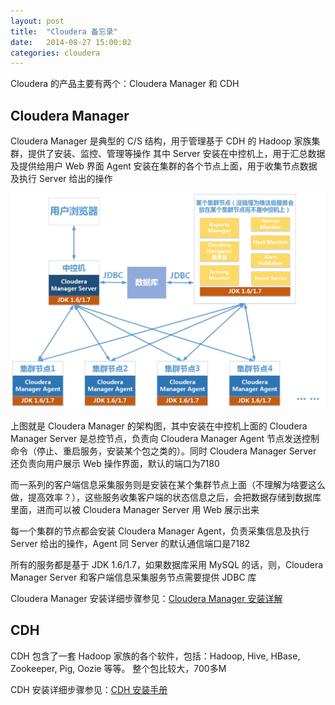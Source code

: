 ```yaml
---
layout: post
title:  "Cloudera 备忘录"
date:   2014-08-27 15:00:02
categories: cloudera
---
```


Cloudera 的产品主要有两个：Cloudera Manager 和 CDH 

## Cloudera Manager
Cloudera Manager 是典型的 C/S 结构，用于管理基于 CDH 的 Hadoop 家族集群，提供了安装、监控、管理等操作
其中 Server 安装在中控机上，用于汇总数据及提供给用户 Web 界面
Agent 安装在集群的各个节点上面，用于收集节点数据及执行 Server 给出的操作

![Cloudera Manager 架构](/images/Cloudera-Manager-Arch.JPG)

上图就是 Cloudera Manager 的架构图，其中安装在中控机上面的 Cloudera Manager Server 是总控节点，负责向 Cloudera Manager Agent 节点发送控制命令（停止、重启服务，安装某个包之类的）。同时 Cloudera Manager Server 还负责向用户展示 Web 操作界面，默认的端口为7180

而一系列的客户端信息采集服务则是安装在某个集群节点上面（不理解为啥要这么做，提高效率？），这些服务收集客户端的状态信息之后，会把数据存储到数据库里面，进而可以被 Cloudera Manager Server 用 Web 展示出来

每一个集群的节点都会安装 Cloudera Manager Agent，负责采集信息及执行 Server 给出的操作，Agent 同 Server 的默认通信端口是7182

所有的服务都是基于 JDK 1.6/1.7，如果数据库采用 MySQL 的话，则，Cloudera Manager Server 和客户端信息采集服务节点需要提供 JDBC 库

Cloudera Manager 安装详细步骤参见：[Cloudera Manager 安装详解](http://localhost:4000/cloudera/2014/09/18/CM-install/)

## CDH
CDH 包含了一套 Hadoop 家族的各个软件，包括：Hadoop, Hive, HBase, Zookeeper, Pig, Oozie 等等。
整个包比较大，700多M

CDH 安装详细步骤参见：[CDH 安装手册](http://localhost:4000/cloudera/2014/09/18/CDH-install/)

[jekyll-gh]: https://github.com/jekyll/jekyll
[jekyll]:    http://jekyllrb.com

